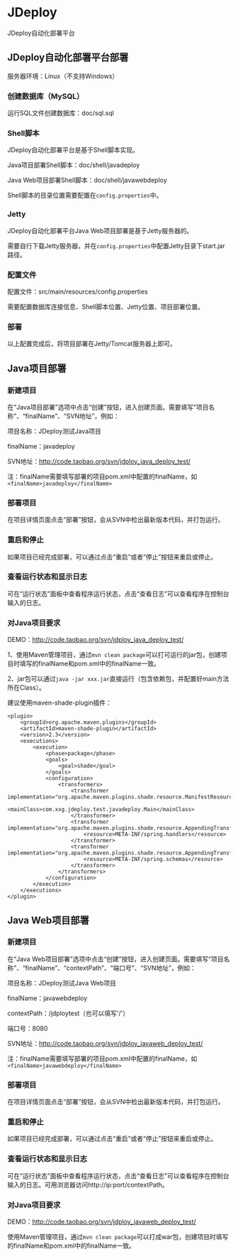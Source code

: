 # JDeploy
JDeploy自动化部署平台

## JDeploy自动化部署平台部署

服务器环境：Linux（不支持Windows）

### 创建数据库（MySQL）
运行SQL文件创建数据库：doc/sql.sql

### Shell脚本
JDeploy自动化部署平台是基于Shell脚本实现。

Java项目部署Shell脚本：doc/shell/javadeploy

Java Web项目部署Shell脚本：doc/shell/javawebdeploy

Shell脚本的目录位置需要配置在`config.properties`中。

### Jetty
JDeploy自动化部署平台Java Web项目部署是基于Jetty服务器的。

需要自行下载Jetty服务器，并在`config.properties`中配置Jetty目录下start.jar路径。

### 配置文件
配置文件：src/main/resources/config.properties

需要配置数据库连接信息、Shell脚本位置、Jetty位置、项目部署位置。

### 部署
以上配置完成后，将项目部署在Jetty/Tomcat服务器上即可。

## Java项目部署
### 新建项目
在“Java项目部署”选项中点击“创建”按钮，进入创建页面。需要填写“项目名称”、“finalName”、“SVN地址”，例如：

项目名称：JDeploy测试Java项目

finalName：javadeploy

SVN地址：http://code.taobao.org/svn/jdploy_java_deploy_test/

注：finalName需要填写部署的项目pom.xml中配置的finalName，如`<finalName>javadeploy</finalName>`


### 部署项目
在项目详情页面点击“部署”按钮，会从SVN中检出最新版本代码，并打包运行。

### 重启和停止
如果项目已经完成部署，可以通过点击“重启”或者“停止”按钮来重启或停止。

### 查看运行状态和显示日志
可在“运行状态”面板中查看程序运行状态，点击“查看日志”可以查看程序在控制台输入的日志。

### 对Java项目要求
DEMO：http://code.taobao.org/svn/jdploy_java_deploy_test/

1、使用Maven管理项目，通过`mvn clean package`可以打可运行的jar包，创建项目时填写的finalName和pom.xml中的finalName一致。

2、jar包可以通过`java -jar xxx.jar`直接运行（包含依赖包，并配置好main方法所在Class）。

建议使用maven-shade-plugin插件：
```
<plugin>
	<groupId>org.apache.maven.plugins</groupId>
	<artifactId>maven-shade-plugin</artifactId>
	<version>2.3</version>
	<executions>
		<execution>
			<phase>package</phase>
			<goals>
				<goal>shade</goal>
			</goals>
			<configuration>
				<transformers>
					<transformer implementation="org.apache.maven.plugins.shade.resource.ManifestResourceTransformer">
						<mainClass>com.xxg.jdeploy.test.javadeploy.Main</mainClass>
					</transformer>
					<transformer implementation="org.apache.maven.plugins.shade.resource.AppendingTransformer">
						<resource>META-INF/spring.handlers</resource>
					</transformer>
					<transformer implementation="org.apache.maven.plugins.shade.resource.AppendingTransformer">
						<resource>META-INF/spring.schemas</resource>
					</transformer>
				</transformers>
			</configuration>
		</execution>
	</executions>
</plugin>
```

## Java Web项目部署
### 新建项目
在“Java Web项目部署”选项中点击“创建”按钮，进入创建页面。需要填写“项目名称”、“finalName”、“contextPath”、“端口号”、“SVN地址”，例如：

项目名称：JDeploy测试Java Web项目

finalName：javawebdeploy

contextPath：/jdploytest（也可以填写'/'）

端口号：8080

SVN地址：http://code.taobao.org/svn/jdploy_javaweb_deploy_test/

注：finalName需要填写部署的项目pom.xml中配置的finalName，如`<finalName>javawebdeploy</finalName>`

### 部署项目
在项目详情页面点击“部署”按钮，会从SVN中检出最新版本代码，并打包运行。

### 重启和停止
如果项目已经完成部署，可以通过点击“重启”或者“停止”按钮来重启或停止。

### 查看运行状态和显示日志
可在“运行状态”面板中查看程序运行状态，点击“查看日志”可以查看程序在控制台输入的日志。可用浏览器访问http://ip:port/contextPath。

### 对Java项目要求
DEMO：http://code.taobao.org/svn/jdploy_javaweb_deploy_test/

使用Maven管理项目，通过`mvn clean package`可以打成war包，创建项目时填写的finalName和pom.xml中的finalName一致。